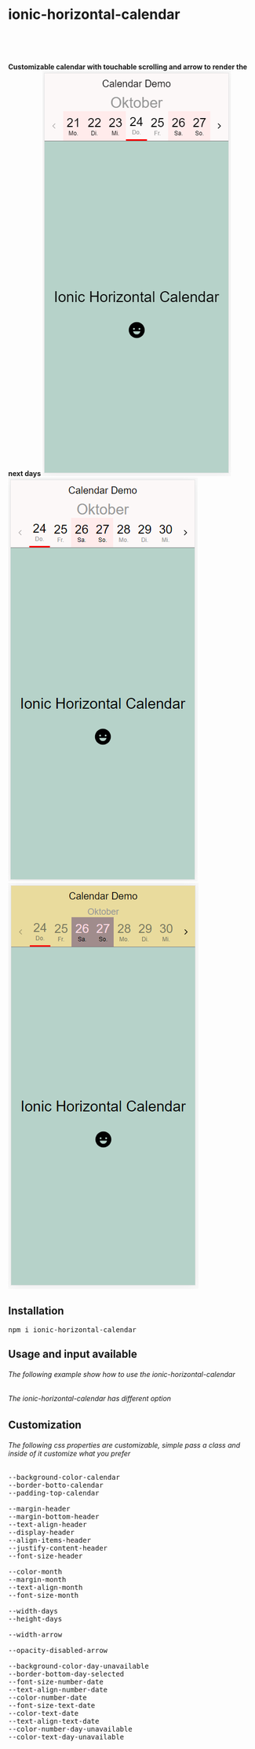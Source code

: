 # ionic-horizontal-calendar

<pre>



</pre>


**Customizable calendar with touchable scrolling and arrow to render the next days**
![Alt text](./screenshot/screenshot1.PNG?raw=true "Title")
![Alt text](./screenshot/screenshot2.PNG?raw=true "Title")
![Alt text](./screenshot/screenshot3.PNG?raw=true "Title")

## Installation

<pre>npm i ionic-horizontal-calendar</pre>

## Usage and input available

###### The following example show how to use the ionic-horizontal-calendar


###### The ionic-horizontal-calendar has different option

## Customization

###### The following css properties are customizable, simple pass a class and inside of it customize what you prefer

<pre>
--background-color-calendar
--border-botto-calendar
--padding-top-calendar

--margin-header
--margin-bottom-header
--text-align-header
--display-header
--align-items-header
--justify-content-header
--font-size-header
  
--color-month
--margin-month
--text-align-month
--font-size-month
  
--width-days
--height-days
    
--width-arrow

--opacity-disabled-arrow
    
--background-color-day-unavailable
--border-bottom-day-selected
--font-size-number-date
--text-align-number-date
--color-number-date
--font-size-text-date
--color-text-date
--text-align-text-date
--color-number-day-unavailable
--color-text-day-unavailable        
</pre>